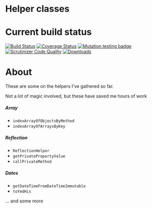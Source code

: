 # Helper classes

Current build status
===

[![Build Status](https://travis-ci.org/alextartan/helpers.svg?branch=master)](https://travis-ci.org/alextartan/helpers)
[![Coverage Status](https://coveralls.io/repos/github/alextartan/helpers/badge.svg?branch=master)](https://coveralls.io/github/alextartan/helpers?branch=master)
[![Mutation testing badge](https://badge.stryker-mutator.io/github.com/alextartan/helpers/master)](https://stryker-mutator.github.io)
[![Scrutinizer Code Quality](https://scrutinizer-ci.com/g/alextartan/helpers/badges/quality-score.png?b=master)](https://scrutinizer-ci.com/g/alextartan/helpers/?branch=master)
[![Downloads](https://img.shields.io/badge/dynamic/json.svg?url=https://repo.packagist.org/packages/alextartan/helpers.json&label=Downloads&query=$.package.downloads.total&colorB=orange)](https://packagist.org/packages/alextartan/helpers)

# About 

These are some on the helpers I've gathered so far.

Not a lot of magic involved, but these have saved me hours of work 

##### Array
* `indexArrayOfObjectsByMethod`
* `indexArrayOfArraysByKey`

##### Reflection
* `ReflectionHelper`
* `getPrivatePropertyValue`
* `callPrivateMethod`

##### Dates
* `getDateTimeFromDateTimeImmutable`
* `toYmdHis` 

... and some more

